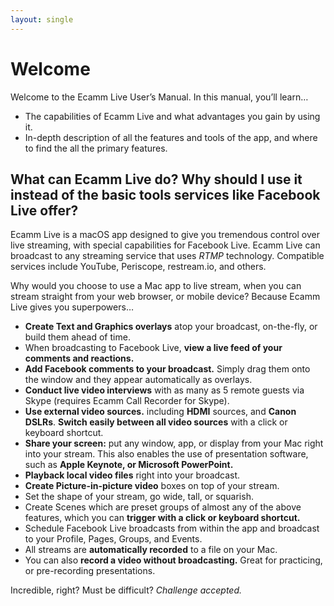 ```yaml
---
layout: single
---
```


# Welcome

Welcome to the Ecamm Live User’s Manual. In this manual, you’ll learn…
* The capabilities of Ecamm Live and what advantages you gain by using it.
* In-depth description of all the features and tools of the app, and where to find the all the primary features.

## What can Ecamm Live do? Why should I use it instead of the basic tools services like Facebook Live offer?

Ecamm Live is a macOS app designed to give you tremendous control over live streaming, with special capabilities for Facebook Live. Ecamm Live can broadcast to any streaming service that uses *RTMP* technology. Compatible services include YouTube, Periscope, restream.io, and others.

Why would you choose to use a Mac app to live stream, when you can stream straight from your web browser, or mobile device? Because Ecamm Live gives you superpowers…
* **Create Text and Graphics overlays** atop your broadcast, on-the-fly, or build them ahead of time.
* When broadcasting to Facebook Live, **view a live feed of your comments and reactions.** 
* **Add Facebook comments to your broadcast.** Simply drag them onto the window and they appear automatically as overlays.
* **Conduct live video interviews** with as many as 5 remote guests via Skype (requires Ecamm Call Recorder for Skype).
* **Use external video sources.** including **HDMI** sources, and **Canon DSLRs**. **Switch easily between all video sources** with a click or keyboard shortcut.
* **Share your screen:** put any window, app, or display from your Mac right into your stream. This also enables the use of presentation software, such as **Apple Keynote, or Microsoft PowerPoint.**
* **Playback local video files** right into your broadcast.
* **Create Picture-in-picture video** boxes on top of your stream.
* Set the shape of your stream, go wide, tall, or squarish.
* Create Scenes which are preset groups of almost any of the above features, which you can **trigger with a click or keyboard shortcut.**
* Schedule Facebook Live broadcasts from within the app and broadcast to your Profile, Pages, Groups, and Events.
* All streams are **automatically recorded** to a file on your Mac.
* You can also **record a video without broadcasting.** Great for practicing, or pre-recording presentations.
  
Incredible, right? Must be difficult? *Challenge accepted.*
